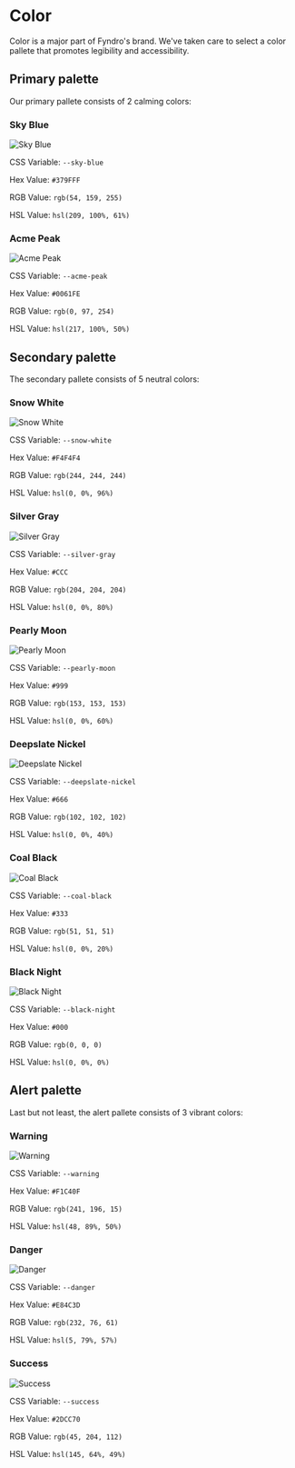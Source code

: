 <!-- SPDX-License-Identifier: MIT -->

# Color

Color is a major part of Fyndro's brand. We've taken care to select
a color pallete that promotes legibility and accessibility.

## Primary palette

Our primary pallete consists of 2 calming colors:

### Sky Blue

![Sky Blue](https://user-images.githubusercontent.com/69072635/120118012-fa180500-c198-11eb-9214-aa6121b14593.png)

CSS Variable: `--sky-blue`

Hex Value: `#379FFF`

RGB Value: `rgb(54, 159, 255)`

HSL Value: `hsl(209, 100%, 61%)`

### Acme Peak

![Acme Peak](https://user-images.githubusercontent.com/69072635/120118065-482d0880-c199-11eb-8360-3a0757957dfa.png)

CSS Variable: `--acme-peak`

Hex Value: `#0061FE`

RGB Value: `rgb(0, 97, 254)`

HSL Value: `hsl(217, 100%, 50%)`

## Secondary palette

The secondary pallete consists of 5 neutral colors:

### Snow White

![Snow White](https://user-images.githubusercontent.com/69072635/120118322-a0b0d580-c19a-11eb-90ce-35c87527fd68.png)

CSS Variable: `--snow-white`

Hex Value: `#F4F4F4`

RGB Value: `rgb(244, 244, 244)`

HSL Value: `hsl(0, 0%, 96%)`

### Silver Gray

![Silver Gray](https://user-images.githubusercontent.com/69072635/120118114-9a6e2980-c199-11eb-8d49-2cbd1ea2d5e9.png)

CSS Variable: `--silver-gray`

Hex Value: `#CCC`

RGB Value: `rgb(204, 204, 204)`

HSL Value: `hsl(0, 0%, 80%)`

### Pearly Moon

![Pearly Moon](https://user-images.githubusercontent.com/69072635/120118125-aa860900-c199-11eb-8f51-956590ffb12b.png)

CSS Variable: `--pearly-moon`

Hex Value: `#999`

RGB Value: `rgb(153, 153, 153)`

HSL Value: `hsl(0, 0%, 60%)`

### Deepslate Nickel

![Deepslate Nickel](https://user-images.githubusercontent.com/69072635/120118133-b5409e00-c199-11eb-9b64-33df9b08d4d4.png)

CSS Variable: `--deepslate-nickel`

Hex Value: `#666`

RGB Value: `rgb(102, 102, 102)`

HSL Value: `hsl(0, 0%, 40%)`

### Coal Black

![Coal Black](https://user-images.githubusercontent.com/69072635/120118143-c4275080-c199-11eb-923b-d872235811e7.png)

CSS Variable: `--coal-black`

Hex Value: `#333`

RGB Value: `rgb(51, 51, 51)`

HSL Value: `hsl(0, 0%, 20%)`

### Black Night

![Black Night](https://user-images.githubusercontent.com/69072635/120118146-c7224100-c199-11eb-9551-97b2d57b7e9f.png)

CSS Variable: `--black-night`

Hex Value: `#000`

RGB Value: `rgb(0, 0, 0)`

HSL Value: `hsl(0, 0%, 0%)`

## Alert palette

Last but not least, the alert pallete consists of 3 vibrant colors:

### Warning

![Warning](https://user-images.githubusercontent.com/69072635/120118151-cf7a7c00-c199-11eb-81b8-910a1dbdcca7.png)

CSS Variable: `--warning`

Hex Value: `#F1C40F`

RGB Value: `rgb(241, 196, 15)`

HSL Value: `hsl(48, 89%, 50%)`

### Danger

![Danger](https://user-images.githubusercontent.com/69072635/120118153-d43f3000-c199-11eb-957b-bf6a0fc7fa9b.png)

CSS Variable: `--danger`

Hex Value: `#E84C3D`

RGB Value: `rgb(232, 76, 61)`

HSL Value: `hsl(5, 79%, 57%)`

### Success

![Success](https://user-images.githubusercontent.com/69072635/120118157-d86b4d80-c199-11eb-83cb-8f9c5a30ec8c.png)

CSS Variable: `--success`

Hex Value: `#2DCC70`

RGB Value: `rgb(45, 204, 112)`

HSL Value: `hsl(145, 64%, 49%)`
